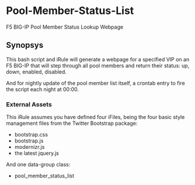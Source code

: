 # Pool-Member-Status-List

F5 BIG-IP Pool Member Status Lookup Webpage

## Synopsys

This bash script and iRule will generate a webpage for a specified VIP on an F5 BIG-IP that will step through all pool members and return their status: up, down, enabled, disabled.

And for nightly update of the pool member list itself, a crontab entry to fire the script each night at 00:00.

### External Assets

This iRule assumes you have defined four iFiles, being the four basic style management files from the Twitter Bootstrap package: 
* bootstrap.css
* bootstrap.js
* modernizr.js
* the latest jquery.js

And one data-group class:
* pool_member_status_list

